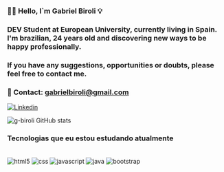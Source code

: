 ### 🫵🏼 Hello, I`m Gabriel Biroli 💡

### DEV Student at European University, currently living in Spain. I'm brazilian, 24 years old and discovering new ways to be happy professionally.

### If you have any suggestions, opportunities or doubts, please feel free to contact me. 

### 📧 Contact: gabrielbiroli@gmail.com 

[![Linkedin](https://img.shields.io/badge/LinkedIn-0077B5?style=for-the-badge&logo=linkedin&logoColor=white)](https://www.linkedin.com/in/gabrielbiroli/)

![g-biroli GitHub stats](https://github-readme-stats.vercel.app/api?username=g-biroli&show_icons=true&theme=tokyonight)

### Tecnologias que eu estou estudando atualmente

<div style="display: inline_block"><br/>
    <img align="center" alt="html5" src="https://img.shields.io/badge/HTML5-E34F26?style=for-the-badge&logo=html5&logoColor=white" />
    <img align="center" alt="css" src="https://img.shields.io/badge/CSS3-1572B6?style=for-the-badge&logo=css3&logoColor=white" />
    <img align="center" alt="javascript" src="https://img.shields.io/badge/JavaScript-323330?style=for-the-badge&logo=javascript&logoColor=F7DF1E" />
    <img align="center" alt="java" src="https://img.shields.io/badge/Java-ED8B00?style=for-the-badge&logo=openjdk&logoColor=white" />
     <img align="center" alt="bootstrap" src="https://img.shields.io/badge/Bootstrap-563D7C?style=for-the-badge&logo=bootstrap&logoColor=white" />
</div>
